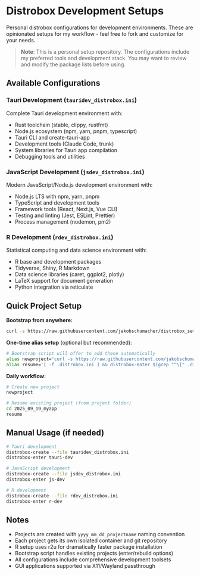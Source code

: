 # Distrobox Development Setups

Personal distrobox configurations for development environments. These are opinionated setups for my workflow - feel free to fork and customize for your needs.

> **Note**: This is a personal setup repository. The configurations include my preferred tools and development stack. You may want to review and modify the package lists before using.

## Available Configurations

### Tauri Development (`tauridev_distrobox.ini`)
Complete Tauri development environment with:
- Rust toolchain (stable, clippy, rustfmt)
- Node.js ecosystem (npm, yarn, pnpm, typescript)
- Tauri CLI and create-tauri-app
- Development tools (Claude Code, trunk)
- System libraries for Tauri app compilation
- Debugging tools and utilities

### JavaScript Development (`jsdev_distrobox.ini`)
Modern JavaScript/Node.js development environment with:
- Node.js LTS with npm, yarn, pnpm
- TypeScript and development tools
- Framework tools (React, Next.js, Vue CLI)
- Testing and linting (Jest, ESLint, Prettier)
- Process management (nodemon, pm2)

### R Development (`rdev_distrobox.ini`)
Statistical computing and data science environment with:
- R base and development packages
- Tidyverse, Shiny, R Markdown
- Data science libraries (caret, ggplot2, plotly)
- LaTeX support for document generation
- Python integration via reticulate

## Quick Project Setup

**Bootstrap from anywhere:**
```bash
curl -s https://raw.githubusercontent.com/jakobschumacher/distrobox_setup/main/bootstrap -o /tmp/bootstrap && bash /tmp/bootstrap
```

**One-time alias setup** (optional but recommended):
```bash
# Bootstrap script will offer to add these automatically
alias newproject='curl -s https://raw.githubusercontent.com/jakobschumacher/distrobox_setup/main/bootstrap -o /tmp/bootstrap && bash /tmp/bootstrap'
alias resume='[ -f .distrobox.ini ] && distrobox-enter $(grep "^\[" .distrobox.ini | tr -d "[]") || echo "No distrobox project found"'
```

**Daily workflow:**
```bash
# Create new project
newproject

# Resume existing project (from project folder)
cd 2025_09_19_myapp
resume
```

## Manual Usage (if needed)

```bash
# Tauri development
distrobox-create --file tauridev_distrobox.ini
distrobox-enter tauri-dev

# JavaScript development  
distrobox-create --file jsdev_distrobox.ini
distrobox-enter js-dev

# R development
distrobox-create --file rdev_distrobox.ini
distrobox-enter r-dev
```

## Notes
- Projects are created with `yyyy_mm_dd_projectname` naming convention
- Each project gets its own isolated container and git repository  
- R setup uses r2u for dramatically faster package installation
- Bootstrap script handles existing projects (enter/rebuild options)
- All configurations include comprehensive development toolsets
- GUI applications supported via X11/Wayland passthrough

